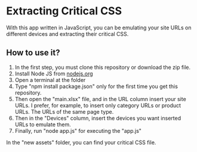 # Extracting Critical CSS

With this app written in JavaScript, you can be emulating your site URLs on different devices and extracting their critical CSS.

## How to use it?

1. In the first step, you must clone this repository or download the zip file.
2. Install Node JS from [nodejs.org](https://nodejs.org)
3. Open a terminal at the folder
4. Type "npm install package.json" only for the first time you get this repository.
5. Then open the "main.xlsx" file, and in the URL column insert your site URLs. I prefer, for example, to insert only category URLs or product URLs. The URLs of the same page type.
6. Then in the "Devices" column, insert the devices you want inserted URLs to emulate them.
7. Finally, run "node app.js" for executing the "app.js"

In the "new assets" folder, you can find your critical CSS file.
